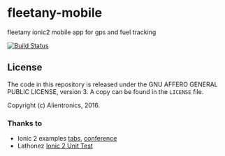 fleetany-mobile
===============

fleetany ionic2 mobile app for gps and fuel tracking

[![Build Status](https://travis-ci.org/alientronics/fleetany-mobile.png?branch=master)](https://travis-ci.org/alientronics/fleetany-mobile)

License
-------

The code in this repository is released under the GNU AFFERO GENERAL PUBLIC LICENSE, version 3.  A copy can be found in the `LICENSE` file.

Copyright (c) Alientronics, 2016.

### Thanks to

- Ionic 2 examples [tabs](https://github.com/driftyco/ionic2-starter-tabs), [conference](https://github.com/driftyco/ionic-conference-app)
- Lathonez [Ionic 2 Unit Test](https://github.com/lathonez/clicker)